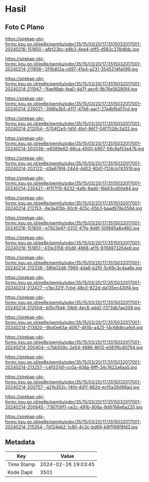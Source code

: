 # Hasil

## Foto C Plano

https://sirekap-obj-formc.kpu.go.id/ee8e/pemilu/pdpr/35/15/03/20/17/3515032017001-20240216-151850--afbf23bc-b8b3-4ee4-bff5-d582c378d8dc.jpg

https://sirekap-obj-formc.kpu.go.id/ee8e/pemilu/pdpr/35/15/03/20/17/3515032017001-20240214-211856--2f16d02a-c697-41e4-a231-3545214fa099.jpg

https://sirekap-obj-formc.kpu.go.id/ee8e/pemilu/pdpr/35/15/03/20/17/3515032017001-20240214-211947--1fae99ab-fea0-4d7f-aec6-9b76e56280f4.jpg

https://sirekap-obj-formc.kpu.go.id/ee8e/pemilu/pdpr/35/15/03/20/17/3515032017001-20240214-235021--398fa3b5-d117-47b6-aac1-27a4bfbd17cd.jpg

https://sirekap-obj-formc.kpu.go.id/ee8e/pemilu/pdpr/35/15/03/20/17/3515032017001-20240214-212054--5704f2e5-1d5f-4fe1-96f7-04f7526c3d32.jpg

https://sirekap-obj-formc.kpu.go.id/ee8e/pemilu/pdpr/35/15/03/20/17/3515032017001-20240214-202036--e9389e62-66ca-4500-b957-56c9a153e476.jpg

https://sirekap-obj-formc.kpu.go.id/ee8e/pemilu/pdpr/35/15/03/20/17/3515032017001-20240214-202122--d3a676f4-2444-4d02-80d1-f124cb743519.jpg

https://sirekap-obj-formc.kpu.go.id/ee8e/pemilu/pdpr/35/15/03/20/17/3515032017001-20240214-235421--4f1f7f15-8232-4afb-8ad0-16b63cd00e84.jpg

https://sirekap-obj-formc.kpu.go.id/ee8e/pemilu/pdpr/35/15/03/20/17/3515032017001-20240214-212153--8e3a415b-30c9-425c-85b3-baad978e3594.jpg

https://sirekap-obj-formc.kpu.go.id/ee8e/pemilu/pdpr/35/15/03/20/17/3515032017001-20240216-151850--e7923e97-0312-47fe-8d8f-50f895a6e460.jpg

https://sirekap-obj-formc.kpu.go.id/ee8e/pemilu/pdpr/35/15/03/20/17/3515032017001-20240216-151851--431e3158-65d9-4868-af15-9766973264e9.jpg

https://sirekap-obj-formc.kpu.go.id/ee8e/pemilu/pdpr/35/15/03/20/17/3515032017001-20240214-212338--58fe02d8-7969-4da6-b2f0-5c69c3c4aa8e.jpg

https://sirekap-obj-formc.kpu.go.id/ee8e/pemilu/pdpr/35/15/03/20/17/3515032017001-20240214-212427--c1bc321f-7cbd-48c0-822d-da135ec430f4.jpg

https://sirekap-obj-formc.kpu.go.id/ee8e/pemilu/pdpr/35/15/03/20/17/3515032017001-20240214-212504--b15cf5d4-7db8-4ec8-add2-f373db7ae209.jpg

https://sirekap-obj-formc.kpu.go.id/ee8e/pemilu/pdpr/35/15/03/20/17/3515032017001-20240214-213920--9bd0e63a-4067-465b-a425-14c68dbcafe9.jpg

https://sirekap-obj-formc.kpu.go.id/ee8e/pemilu/pdpr/35/15/03/20/17/3515032017001-20240214-200404--c7bb559c-2e54-4886-8615-e581f6c80794.jpg

https://sirekap-obj-formc.kpu.go.id/ee8e/pemilu/pdpr/35/15/03/20/17/3515032017001-20240214-213257--c4f037d1-cc0a-408a-8fff-34c1822a6aa5.jpg

https://sirekap-obj-formc.kpu.go.id/ee8e/pemilu/pdpr/35/15/03/20/17/3515032017001-20240214-200757--a21b352c-14fd-4d11-882d-ecf0a39d98ad.jpg

https://sirekap-obj-formc.kpu.go.id/ee8e/pemilu/pdpr/35/15/03/20/17/3515032017001-20240214-200845--73670911-ce2c-491b-808a-9d8768e6a220.jpg

https://sirekap-obj-formc.kpu.go.id/ee8e/pemilu/pdpr/35/15/03/20/17/3515032017001-20240214-215354--7d124eb2-1c80-4c3c-bd69-b9f1f86f8fd3.jpg


## Metadata

| Key        | Value               |
| ---------- | ------------------- |
| Time Stamp | 2024-02-26 19:03:45 |
| Kode Dapil | 3501                |



